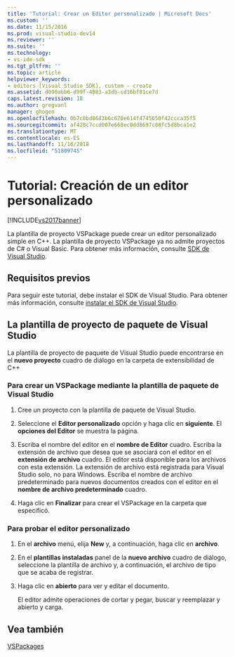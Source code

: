 ```yaml
---
title: 'Tutorial: Crear un Editor personalizado | Microsoft Docs'
ms.custom: ''
ms.date: 11/15/2016
ms.prod: visual-studio-dev14
ms.reviewer: ''
ms.suite: ''
ms.technology:
- vs-ide-sdk
ms.tgt_pltfrm: ''
ms.topic: article
helpviewer_keywords:
- editors [Visual Studio SDK], custom - create
ms.assetid: d090abb6-d99f-4083-a3db-cd16bf81ce7d
caps.latest.revision: 18
ms.author: gregvanl
manager: ghogen
ms.openlocfilehash: 0b7c8bd8643b6c670e614f4745650f42ccca35f5
ms.sourcegitcommit: af428c7ccd007e668ec0dd8697c88fc5d8bca1e2
ms.translationtype: MT
ms.contentlocale: es-ES
ms.lasthandoff: 11/16/2018
ms.locfileid: "51809745"
---
```

# <a name="walkthrough-creating-a-custom-editor"></a>Tutorial: Creación de un editor personalizado
[!INCLUDE[vs2017banner](../includes/vs2017banner.md)]

La plantilla de proyecto VSPackage puede crear un editor personalizado simple en C++.  La plantilla de proyecto VSPackage ya no admite proyectos de C# o Visual Basic. Para obtener más información, consulte [SDK de Visual Studio](../extensibility/visual-studio-sdk.md).  
  
## <a name="prerequisites"></a>Requisitos previos  
 Para seguir este tutorial, debe instalar el SDK de Visual Studio. Para obtener más información, consulte [instalar el SDK de Visual Studio](../extensibility/installing-the-visual-studio-sdk.md).  
  
## <a name="the-visual-studio-package-project-template"></a>La plantilla de proyecto de paquete de Visual Studio  
 La plantilla de proyecto de paquete de Visual Studio puede encontrarse en el **nuevo proyecto** cuadro de diálogo en la carpeta de extensibilidad de C++  
  
### <a name="to-create-a-vspackage-using-the-visual-studio-package-template"></a>Para crear un VSPackage mediante la plantilla de paquete de Visual Studio  
  
1.  Cree un proyecto con la plantilla de paquete de Visual Studio.  
  
2.  Seleccione el **Editor personalizado** opción y haga clic en **siguiente**. El **opciones del Editor** se muestra la página.  
  
3.  Escriba el nombre del editor en el **nombre de Editor** cuadro. Escriba la extensión de archivo que desea que se asociará con el editor en el **extensión de archivo** cuadro. El editor está disponible para los archivos con esta extensión. La extensión de archivo está registrada para Visual Studio solo, no para Windows. Escriba el nombre de archivo predeterminado para nuevos documentos creados con el editor en el **nombre de archivo predeterminado** cuadro.  
  
4.  Haga clic en **Finalizar** para crear el VSPackage en la carpeta que especificó.  
  
### <a name="to-test-your-custom-editor"></a>Para probar el editor personalizado  
  
1.  En el **archivo** menú, elija **New** y, a continuación, haga clic en **archivo**.  
  
2.  En el **plantillas instaladas** panel de la **nuevo archivo** cuadro de diálogo, seleccione la plantilla de archivo y, a continuación, el archivo de tipo que se acaba de registrar.  
  
3.  Haga clic en **abierto** para ver y editar el documento.  
  
     El editor admite operaciones de cortar y pegar, buscar y reemplazar y abierto y carga.  
  
## <a name="see-also"></a>Vea también  
 [VSPackages](../extensibility/internals/vspackages.md)

